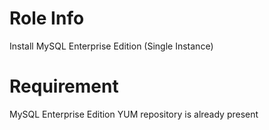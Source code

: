 # Role Info
Install MySQL Enterprise Edition (Single Instance)

# Requirement 
MySQL Enterprise Edition YUM repository is already present